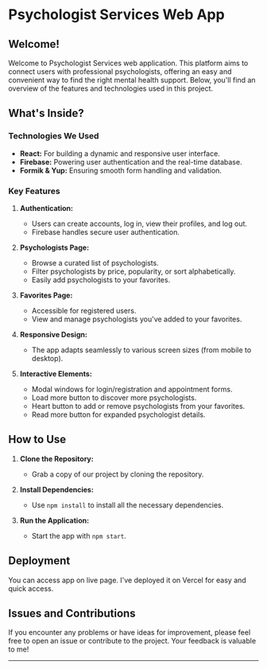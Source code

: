 # Psychologist Services Web App

## Welcome!

Welcome to Psychologist Services web application. This platform aims to connect users with professional psychologists, offering an easy and convenient way to find the right mental health support. Below, you'll find an overview of the features and technologies used in this project.

## What's Inside?

### Technologies We Used

- **React:** For building a dynamic and responsive user interface.
- **Firebase:** Powering user authentication and the real-time database.
- **Formik & Yup:** Ensuring smooth form handling and validation.

### Key Features

1. **Authentication:**

   - Users can create accounts, log in, view their profiles, and log out.
   - Firebase handles secure user authentication.

2. **Psychologists Page:**

   - Browse a curated list of psychologists.
   - Filter psychologists by price, popularity, or sort alphabetically.
   - Easily add psychologists to your favorites.

3. **Favorites Page:**

   - Accessible for registered users.
   - View and manage psychologists you've added to your favorites.

4. **Responsive Design:**

   - The app adapts seamlessly to various screen sizes (from mobile to desktop).

5. **Interactive Elements:**
   - Modal windows for login/registration and appointment forms.
   - Load more button to discover more psychologists.
   - Heart button to add or remove psychologists from your favorites.
   - Read more button for expanded psychologist details.

## How to Use

1. **Clone the Repository:**

   - Grab a copy of our project by cloning the repository.

2. **Install Dependencies:**

   - Use `npm install` to install all the necessary dependencies.

3. **Run the Application:**
   - Start the app with `npm start`.

## Deployment

You can access app on live page. I've deployed it on Vercel for easy and quick access.

## Issues and Contributions

If you encounter any problems or have ideas for improvement, please feel free to open an issue or contribute to the project. Your feedback is valuable to me!

---
